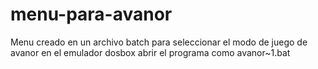 # menu-para-avanor
Menu creado en un archivo batch para seleccionar el modo de juego de avanor en el emulador dosbox
abrir el programa como avanor~1.bat

